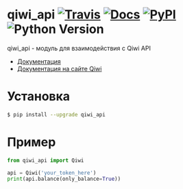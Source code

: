 qiwi_api [![Travis](https://img.shields.io/travis/Helow19274/qiwi_api.svg)](https://travis-ci.org/Helow19274/qiwi_api/) [![Docs](https://img.shields.io/readthedocs/qiwi_api.svg)](https://qiwi-api.readthedocs.io/ru/latest/) [![PyPI](https://img.shields.io/pypi/v/qiwi_api.svg)](https://pypi.org/project/qiwi-api/) ![Python Version](https://img.shields.io/pypi/pyversions/qiwi_api.svg)
=====

qiwi_api - модуль для взаимодействия с Qiwi API

* [Документация](https://qiwi-api.readthedocs.io/ru/latest/)
* [Документация на сайте Qiwi](https://developer.qiwi.com/ru/qiwi-wallet-personal/)

Установка
========

```bash
$ pip install --upgrade qiwi_api
```

Пример
======

```python
from qiwi_api import Qiwi

api = Qiwi('your_token_here')
print(api.balance(only_balance=True))
```
